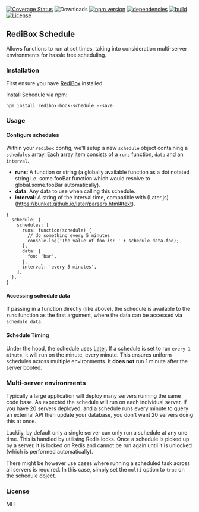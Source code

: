 [![Coverage Status](https://coveralls.io/repos/github/redibox/schedule/badge.svg?branch=master)](https://coveralls.io/github/redibox/schedule?branch=master)
![Downloads](https://img.shields.io/npm/dt/redibox-hook-schedule.svg)
[![npm version](https://img.shields.io/npm/v/redibox-hook-schedule.svg)](https://www.npmjs.com/package/redibox-hook-schedule)
[![dependencies](https://img.shields.io/david/redibox/schedule.svg)](https://david-dm.org/redibox/schedule)
[![build](https://travis-ci.org/redibox/schedule.svg)](https://travis-ci.org/redibox/schedule)
[![License](https://img.shields.io/npm/l/redibox-hook-schedule.svg)](/LICENSE)

## RediBox Schedule

Allows functions to run at set times, taking into consideration multi-server environments for hassle free scheduling.

### Installation

First ensure you have [RediBox](https://github.com/redibox/core) installed.

Install Schedule via npm:

`npm install redibox-hook-schedule --save`

### Usage

#### Configure schedules

Within your `redibox` config, we'll setup a new `schedule` object containing a `schedules` array. Each array item consists of a `runs` function, `data` and an `interval`.

- **runs**: A function or string (a globally available function as a dot notated string i.e. some.fooBar function which would resolve to global.some.fooBar automatically).
- **data**: Any data to use when calling this schedule.
- **interval**: A string of the interval time, compatible with (Later.js)(https://bunkat.github.io/later/parsers.html#text).

```
{
  schedule: {
    schedules: [
      runs: function(schedule) {
        // do something every 5 minutes
        console.log('The value of foo is: ' + schedule.data.foo);
      },
      data: {
        foo: 'bar',
      },
      interval: 'every 5 minutes',
    ],
  },
}
```

#### Accessing schedule data

If passing in a function directly (like above), the schedule is available to the `runs` function as the first argument, where the data can be accessed via `schedule.data`.

#### Schedule Timing

Under the hood, the schedule uses [Later](https://www.npmjs.com/package/later). If a schedule is set to run `every 1 minute`, it will run on the minute, every minute. This ensures uniform schedules across multiple environments. It **does not** run 1 minute after the server booted.

### Multi-server environments

Typically a large application will deploy many servers running the same code base. As expected the schedule will run on each individual server. If you have 20 servers deployed, and a schedule runs every minute to query an external API then update your database, you don't want 20 servers doing this at once.

Luckily, by default only a single server can only run a schedule at any one time. This is handled by utilising Redis locks. Once a schedule is picked up by a server, it is locked on Redis and cannot be run again until it is unlocked (which is performed automatically).

There might be however use cases where running a scheduled task across all servers is required. In this case, simply set the `multi` option to `true` on the schedule object.

### License

MIT

